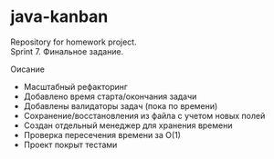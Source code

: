 # java-kanban
Repository for homework project.  
Sprint 7. Финальное задание.

Оисание  
 - Масштабный рефакторинг
 - Добавлено время старта/окончания задачи
 - Добавлены валидаторы задач (пока по времени)
 - Сохранение/восстановления из файла с учетом новых полей
 - Создан отдельный менеджер для хранения времени
 - Проверка пересечения времени за O(1)
 - Проект покрыт тестами
